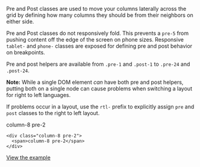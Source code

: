 Pre and Post classes are used to move your columns laterally across the grid by defining how many columns they should be from their neighbors on either side.

Pre and Post classes do not responsively fold. This prevents a `pre-5` from pushing content off the edge of the screen on phone sizes. Responsive `tablet-` and `phone-` classes are exposed for defining pre and post behavior on breakpoints.

Pre and post helpers are available from `.pre-1` and `.post-1` to `.pre-24` and `.post-24`.

**Note:** While a single DOM element *can* have both pre and post helpers, putting both on a single node can cause problems when switching a layout for right to left languages.

If problems occur in a layout, use the `rtl-` prefix to explicitly assign `pre` and `post` classes to the right to left layout.

<div class="grid-example clearfix">
  <div class="column-8 pre-2">
    <span>column-8 pre-2</span>
  </div>
</div>

```
<div class="column-8 pre-2">
  <span>column-8 pre-2</span>
</div>
```
[View the example]({{relativePath}}examples/grid/#pre-and-post)
